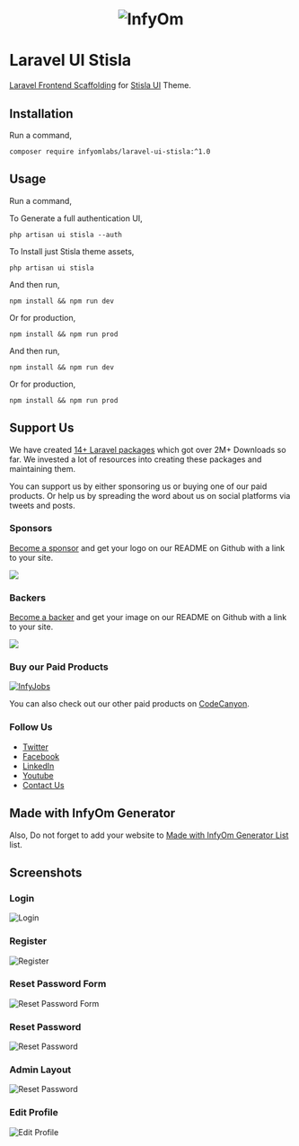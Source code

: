 <h1 align="center"><img src="https://assets.infyom.com/open-source/infyom-logo.png" alt="InfyOm"></h1>

# Laravel UI Stisla

[Laravel Frontend Scaffolding](https://laravel.com/docs/6.x/frontend) for [Stisla UI](https://demo.getstisla.com/index.html) Theme.

## Installation

Run a command,

`composer require infyomlabs/laravel-ui-stisla:^1.0`

## Usage

Run a command,

To Generate a full authentication UI,

`php artisan ui stisla --auth`

To Install just Stisla theme assets,

`php artisan ui stisla`

And then run,

`npm install && npm run dev`

Or for production,

`npm install && npm run prod`

And then run,

`npm install && npm run dev`

Or for production,

`npm install && npm run prod`

## Support Us

We have created [14+ Laravel packages](https://github.com/InfyOmLabs) which got over 2M+ Downloads so far.
We invested a lot of resources into creating these packages and maintaining them.

You can support us by either sponsoring us or buying one of our paid products. Or help us by spreading the word about us on social platforms via tweets and posts.

### Sponsors

[Become a sponsor](https://opencollective.com/infyomlabs#sponsor) and get your logo on our README on Github with a link to your site.

<a href="https://opencollective.com/infyomlabs#sponsor"><img src="https://opencollective.com/infyomlabs/sponsors.svg?width=890"></a>

### Backers

[Become a backer](https://opencollective.com/infyomlabs#backer) and get your image on our README on Github with a link to your site.

<a href="https://opencollective.com/infyomlabs#backer"><img src="https://opencollective.com/infyomlabs/backers.svg?width=890"></a>

### Buy our Paid Products

[![InfyJobs](https://assets.infyom.com/open-source/infyjobs-banner.png)](https://bit.ly/3gXar4F)

You can also check out our other paid products on [CodeCanyon](https://codecanyon.net/user/infyomlabs/portfolio).

### Follow Us

- [Twitter](https://twitter.com/infyom)
- [Facebook](https://www.facebook.com/infyom)
- [LinkedIn](https://in.linkedin.com/company/infyom-technologies)
- [Youtube](https://www.youtube.com/channel/UC8IvwfChD6i7Wp4yZp3tNsQ)
- [Contact Us](https://infyom.com/contact-us)

## Made with InfyOm Generator

Also, Do not forget to add your website to [Made with InfyOm Generator List](https://github.com/InfyOmLabs/laravel-generator/blob/develop/made-with-generator.md) list.

## Screenshots

### Login

![Login](screenshots/Login.png)

### Register

![Register](screenshots/Register.png)

### Reset Password Form

![Reset Password Form](screenshots/Reset-Password-Form.png)

### Reset Password

![Reset Password](screenshots/Reset-Password.png)

### Admin Layout

![Reset Password](screenshots/Admin-Layout.png)

### Edit Profile
![Edit Profile](screenshots/Edit-Profile.png)
